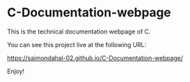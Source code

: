 # C-Documentation-webpage
This is the technical documentation webpage of C.

You can see this project live at the following URL:

https://saimondahal-02.github.io/C-Documentation-webpage/

Enjoy!
